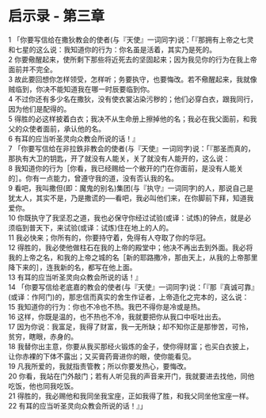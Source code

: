 # 启示录 - 第三章
  
 1 「你要写信给在撒狄教会的使者(与『天使』一词同字)说：「『那拥有上帝之七灵和七星的这么说：我知道你的行为：你名虽是活着，其实乃是死的。  
 2 你要儆醒起来，使所剩下那些将近死去的坚固起来；因为我见你的行为在我上帝面前并不完全。  
 3 故此要回想你怎样领受，怎样听；务要执守，也要悔改。若不儆醒起来，我就像贼临到，你决不能知道我在哪一时辰要临到你。  
 4 不过你还有多少名在撒狄，没有使衣裳沾染污秽的；他们必穿白衣，跟我同行，因为他们是配得的。  
 5 得胜的必这样披着白衣；我决不从生命册上擦掉他的名；我必在我父面前，和我父的众使者面前，承认他的名。  
 6 有耳的应当听圣灵向众教会所说的话！』  
 7 「你要写信给在非拉鉄非教会的使者(与『天使』一词同字)说：「『那圣而真的，那执有大卫的钥匙，开了就没有人能关，关了就没有人能开的，这么说：  
 8 我知道你的行为［你看，我已经赐给一个敝开的门在你面前，是没有人能关的］。你有一点能力，曾遵守我的道，没有否认我的名。  
 9 看吧，我叫撒但(即：魔鬼的别名)集团(与『执守』一词同字)的人，那说自己是犹太人，其实不是，乃是撒谎的──看吧，我必叫他们来，在你脚前下拜，知道我爱你。  
 10 你既执守了我坚忍之道，我也必保守你经过试验(或译：试炼)的钟点，就是必须临到普天下，来试验(或译：试炼)住在地上的人的。  
 11 我必快来；你所有的，你要持守着，免得有人夺取了你的华冠。  
 12 得胜的，我必使他做柱石在我的上帝的殿堂中；他决不再出去到外面。我必将我的上帝之名，和我的上帝之城的名［新的耶路撒冷，那由天上，从我的上帝那里降下来的］，连我新的名，都写在他上面。  
 13 有耳的应当听圣灵向众教会所说的话！』  
 14 「你要写信给老底嘉的教会的使者(与『天使』一词同字)说：「『那『真诚可靠』(或译：作阿门)的，那忠信而真实的舍生作证者，上帝造化之完本的，这么说：  
 15 我知道你的行为：你也不冷也不热。我巴不得你是冷或是热。  
 16 这样，你既是温的，也不热也不冷，我就要把你从我口中呕吐出去。  
 17 因为你说：我富足，我得了财富，我一无所缺；却不知你正是那惨苦，可怜，贫穷，瞎眼，赤身的。  
 18 我替你出主意，你要从我买那经火锻炼的金子，使你得财富；也买白衣披上，让你赤裸的下体不露出；又买膏药膏进你的眼，使你能看见。  
 19 凡我所爱的，我就指责管教；所以你要发热心，要悔改。  
 20 你看，我站在门外敲门；若有人听见我的声音来开门，我就要进去找他，同他吃饭，他也同我吃饭。  
 21 得胜的，我必赐他和我同坐我宝座，正如我得了胜，和我父同坐他宝座一样。  
 22 有耳的应当听圣灵向众教会所说的话！』」